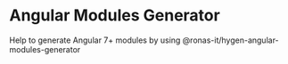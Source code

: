 # Angular Modules Generator

Help to generate Angular 7+ modules by using @ronas-it/hygen-angular-modules-generator


